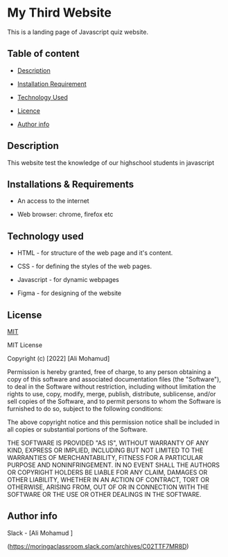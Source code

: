 # My Third Website
This is a landing page of Javascript quiz  website.

## Table of content

+ [Description](#description)

+ [Installation Requirement](#Installation)

+ [Technology Used](#technology-used)


+ [Licence](#licence)

+ [Author info](#author-info)


## Description
 This website test the knowledge of our highschool students in javascript


## Installations & Requirements

* An access to the internet

* Web browser: chrome, firefox etc



## Technology used
* HTML   - for structure of the web page and it's content.

* CSS  -   for defining the styles of the web pages.

* Javascript - for dynamic webpages

* Figma - for designing of the website



## License

[MIT](https://choosealicense.com/licenses/mit/)

MIT License

Copyright (c) [2022] [Ali Mohamud]

Permission is hereby granted, free of charge, to any person obtaining a copy
of this software and associated documentation files (the "Software"), to deal
in the Software without restriction, including without limitation the rights
to use, copy, modify, merge, publish, distribute, sublicense, and/or sell
copies of the Software, and to permit persons to whom the Software is
furnished to do so, subject to the following conditions:

The above copyright notice and this permission notice shall be included in all
copies or substantial portions of the Software.

THE SOFTWARE IS PROVIDED "AS IS", WITHOUT WARRANTY OF ANY KIND, EXPRESS OR
IMPLIED, INCLUDING BUT NOT LIMITED TO THE WARRANTIES OF MERCHANTABILITY,
FITNESS FOR A PARTICULAR PURPOSE AND NONINFRINGEMENT. IN NO EVENT SHALL THE
AUTHORS OR COPYRIGHT HOLDERS BE LIABLE FOR ANY CLAIM, DAMAGES OR OTHER
LIABILITY, WHETHER IN AN ACTION OF CONTRACT, TORT OR OTHERWISE, ARISING FROM,
OUT OF OR IN CONNECTION WITH THE SOFTWARE OR THE USE OR OTHER DEALINGS IN THE
SOFTWARE.

## Author info
Slack  - [Ali Mohamud ]

(https://moringaclassroom.slack.com/archives/C02TTF7MR8D)


